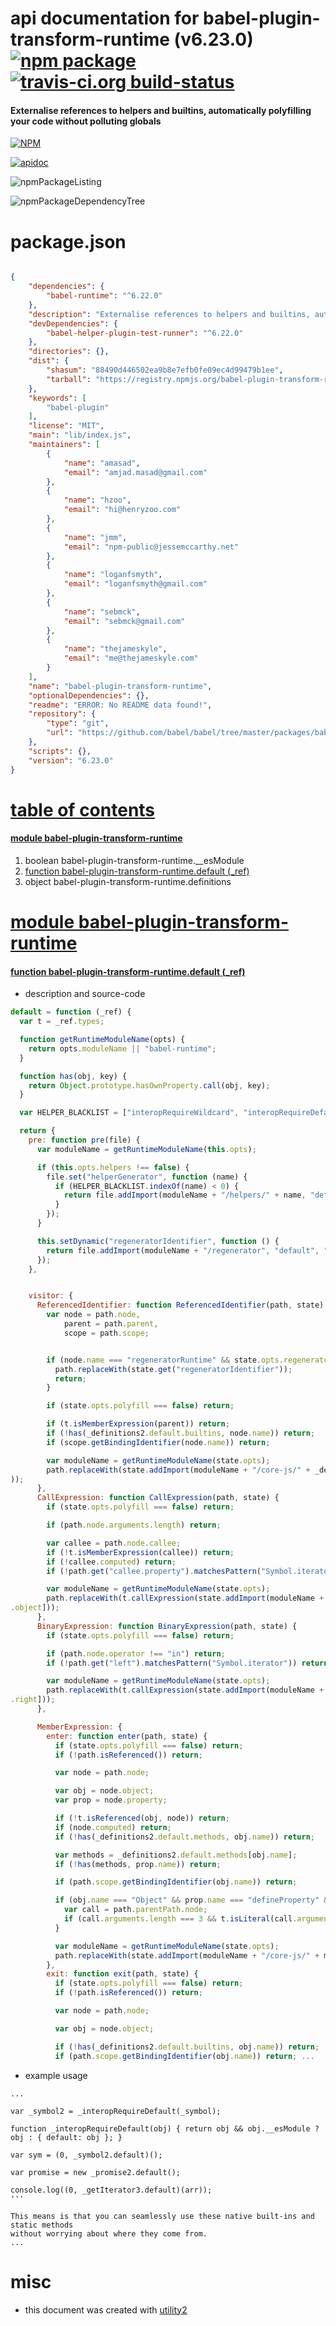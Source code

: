 # api documentation for  babel-plugin-transform-runtime (v6.23.0)  [![npm package](https://img.shields.io/npm/v/npmdoc-babel-plugin-transform-runtime.svg?style=flat-square)](https://www.npmjs.org/package/npmdoc-babel-plugin-transform-runtime) [![travis-ci.org build-status](https://api.travis-ci.org/npmdoc/node-npmdoc-babel-plugin-transform-runtime.svg)](https://travis-ci.org/npmdoc/node-npmdoc-babel-plugin-transform-runtime)
#### Externalise references to helpers and builtins, automatically polyfilling your code without polluting globals

[![NPM](https://nodei.co/npm/babel-plugin-transform-runtime.png?downloads=true)](https://www.npmjs.com/package/babel-plugin-transform-runtime)

[![apidoc](https://npmdoc.github.io/node-npmdoc-babel-plugin-transform-runtime/build/screenCapture.buildNpmdoc.browser._2Fhome_2Ftravis_2Fbuild_2Fnpmdoc_2Fnode-npmdoc-babel-plugin-transform-runtime_2Ftmp_2Fbuild_2Fapidoc.html.png)](https://npmdoc.github.io/node-npmdoc-babel-plugin-transform-runtime/build/apidoc.html)

![npmPackageListing](https://npmdoc.github.io/node-npmdoc-babel-plugin-transform-runtime/build/screenCapture.npmPackageListing.svg)

![npmPackageDependencyTree](https://npmdoc.github.io/node-npmdoc-babel-plugin-transform-runtime/build/screenCapture.npmPackageDependencyTree.svg)



# package.json

```json

{
    "dependencies": {
        "babel-runtime": "^6.22.0"
    },
    "description": "Externalise references to helpers and builtins, automatically polyfilling your code without polluting globals",
    "devDependencies": {
        "babel-helper-plugin-test-runner": "^6.22.0"
    },
    "directories": {},
    "dist": {
        "shasum": "88490d446502ea9b8e7efb0fe09ec4d99479b1ee",
        "tarball": "https://registry.npmjs.org/babel-plugin-transform-runtime/-/babel-plugin-transform-runtime-6.23.0.tgz"
    },
    "keywords": [
        "babel-plugin"
    ],
    "license": "MIT",
    "main": "lib/index.js",
    "maintainers": [
        {
            "name": "amasad",
            "email": "amjad.masad@gmail.com"
        },
        {
            "name": "hzoo",
            "email": "hi@henryzoo.com"
        },
        {
            "name": "jmm",
            "email": "npm-public@jessemccarthy.net"
        },
        {
            "name": "loganfsmyth",
            "email": "loganfsmyth@gmail.com"
        },
        {
            "name": "sebmck",
            "email": "sebmck@gmail.com"
        },
        {
            "name": "thejameskyle",
            "email": "me@thejameskyle.com"
        }
    ],
    "name": "babel-plugin-transform-runtime",
    "optionalDependencies": {},
    "readme": "ERROR: No README data found!",
    "repository": {
        "type": "git",
        "url": "https://github.com/babel/babel/tree/master/packages/babel-plugin-transform-runtime"
    },
    "scripts": {},
    "version": "6.23.0"
}
```



# <a name="apidoc.tableOfContents"></a>[table of contents](#apidoc.tableOfContents)

#### [module babel-plugin-transform-runtime](#apidoc.module.babel-plugin-transform-runtime)
1.  boolean <span class="apidocSignatureSpan">babel-plugin-transform-runtime.</span>__esModule
1.  [function <span class="apidocSignatureSpan">babel-plugin-transform-runtime.</span>default (_ref)](#apidoc.element.babel-plugin-transform-runtime.default)
1.  object <span class="apidocSignatureSpan">babel-plugin-transform-runtime.</span>definitions



# <a name="apidoc.module.babel-plugin-transform-runtime"></a>[module babel-plugin-transform-runtime](#apidoc.module.babel-plugin-transform-runtime)

#### <a name="apidoc.element.babel-plugin-transform-runtime.default"></a>[function <span class="apidocSignatureSpan">babel-plugin-transform-runtime.</span>default (_ref)](#apidoc.element.babel-plugin-transform-runtime.default)
- description and source-code
```javascript
default = function (_ref) {
  var t = _ref.types;

  function getRuntimeModuleName(opts) {
    return opts.moduleName || "babel-runtime";
  }

  function has(obj, key) {
    return Object.prototype.hasOwnProperty.call(obj, key);
  }

  var HELPER_BLACKLIST = ["interopRequireWildcard", "interopRequireDefault"];

  return {
    pre: function pre(file) {
      var moduleName = getRuntimeModuleName(this.opts);

      if (this.opts.helpers !== false) {
        file.set("helperGenerator", function (name) {
          if (HELPER_BLACKLIST.indexOf(name) < 0) {
            return file.addImport(moduleName + "/helpers/" + name, "default", name);
          }
        });
      }

      this.setDynamic("regeneratorIdentifier", function () {
        return file.addImport(moduleName + "/regenerator", "default", "regeneratorRuntime");
      });
    },


    visitor: {
      ReferencedIdentifier: function ReferencedIdentifier(path, state) {
        var node = path.node,
            parent = path.parent,
            scope = path.scope;


        if (node.name === "regeneratorRuntime" && state.opts.regenerator !== false) {
          path.replaceWith(state.get("regeneratorIdentifier"));
          return;
        }

        if (state.opts.polyfill === false) return;

        if (t.isMemberExpression(parent)) return;
        if (!has(_definitions2.default.builtins, node.name)) return;
        if (scope.getBindingIdentifier(node.name)) return;

        var moduleName = getRuntimeModuleName(state.opts);
        path.replaceWith(state.addImport(moduleName + "/core-js/" + _definitions2.default.builtins[node.name], "default", node.name
));
      },
      CallExpression: function CallExpression(path, state) {
        if (state.opts.polyfill === false) return;

        if (path.node.arguments.length) return;

        var callee = path.node.callee;
        if (!t.isMemberExpression(callee)) return;
        if (!callee.computed) return;
        if (!path.get("callee.property").matchesPattern("Symbol.iterator")) return;

        var moduleName = getRuntimeModuleName(state.opts);
        path.replaceWith(t.callExpression(state.addImport(moduleName + "/core-js/get-iterator", "default", "getIterator"), [callee
.object]));
      },
      BinaryExpression: function BinaryExpression(path, state) {
        if (state.opts.polyfill === false) return;

        if (path.node.operator !== "in") return;
        if (!path.get("left").matchesPattern("Symbol.iterator")) return;

        var moduleName = getRuntimeModuleName(state.opts);
        path.replaceWith(t.callExpression(state.addImport(moduleName + "/core-js/is-iterable", "default", "isIterable"), [path.node
.right]));
      },

      MemberExpression: {
        enter: function enter(path, state) {
          if (state.opts.polyfill === false) return;
          if (!path.isReferenced()) return;

          var node = path.node;

          var obj = node.object;
          var prop = node.property;

          if (!t.isReferenced(obj, node)) return;
          if (node.computed) return;
          if (!has(_definitions2.default.methods, obj.name)) return;

          var methods = _definitions2.default.methods[obj.name];
          if (!has(methods, prop.name)) return;

          if (path.scope.getBindingIdentifier(obj.name)) return;

          if (obj.name === "Object" && prop.name === "defineProperty" && path.parentPath.isCallExpression()) {
            var call = path.parentPath.node;
            if (call.arguments.length === 3 && t.isLiteral(call.arguments[1])) return;
          }

          var moduleName = getRuntimeModuleName(state.opts);
          path.replaceWith(state.addImport(moduleName + "/core-js/" + methods[prop.name], "default", obj.name + "$" + prop.name));
        },
        exit: function exit(path, state) {
          if (state.opts.polyfill === false) return;
          if (!path.isReferenced()) return;

          var node = path.node;

          var obj = node.object;

          if (!has(_definitions2.default.builtins, obj.name)) return;
          if (path.scope.getBindingIdentifier(obj.name)) return; ...
```
- example usage
```shell
...

var _symbol2 = _interopRequireDefault(_symbol);

function _interopRequireDefault(obj) { return obj && obj.__esModule ? obj : { default: obj }; }

var sym = (0, _symbol2.default)();

var promise = new _promise2.default();

console.log((0, _getIterator3.default)(arr));
'''

This means is that you can seamlessly use these native built-ins and static methods
without worrying about where they come from.
...
```



# misc
- this document was created with [utility2](https://github.com/kaizhu256/node-utility2)
